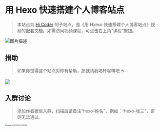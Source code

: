 # 用 Hexo 快速搭建个人博客站点

> 本站点为 [Hi Coder](http://hicoder.com.cn) 的子站点，是《用 Hxexo 快速搭建个人博客站点》视频的配套文档。如需访问视频课程，可点击右上角“课程”按钮。

![图片描述](https://cdn.jsdelivr.net/gh/mrshiqiqi/resource/hexo.png)

## 捐助
> 如果你觉得这个站点对你有帮助，那就请我喝杯咖啡吧 ☕

![](https://cdn.jsdelivr.net/gh/mrshiqiqi/resource/paycode.png)

## 入群讨论

> 添加作者微信入群，扫描后请备注“hexo-姓名”，例如：“hexo-张三”，否则无法通过。

<img src="https://cdn.jsdelivr.net/gh/mrshiqiqi/quantitative-resource-doc/_picture/image-20200509162148029.png" alt="image-20200509162148029" style="zoom:35%;" />

